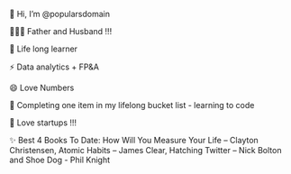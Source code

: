 👋 Hi, I’m @popularsdomain

👨‍👩‍👦 Father and Husband !!! 

🔭 Life long learner 

⚡ Data analytics + FP&A 

😄 Love Numbers 

👯 Completing one item in my lifelong bucket list - learning to code

🌱 Love startups !!!

✨ Best 4 Books To Date: How Will You Measure Your Life – Clayton Christensen, Atomic Habits – James Clear, Hatching Twitter – Nick Bolton and Shoe Dog - Phil Knight
